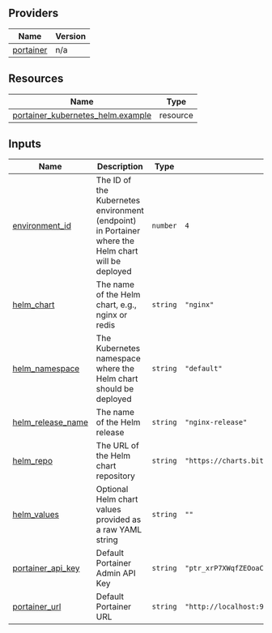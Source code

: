 <!-- BEGIN_TF_DOCS -->


## Providers

| Name | Version |
|------|---------|
| <a name="provider_portainer"></a> [portainer](#provider\_portainer) | n/a |

## Resources

| Name | Type |
|------|------|
| [portainer_kubernetes_helm.example](https://registry.terraform.io/providers/grulicht/portainer/latest/docs/resources/kubernetes_helm) | resource |

## Inputs

| Name | Description | Type | Default | Required |
|------|-------------|------|---------|:--------:|
| <a name="input_environment_id"></a> [environment\_id](#input\_environment\_id) | The ID of the Kubernetes environment (endpoint) in Portainer where the Helm chart will be deployed | `number` | `4` | no |
| <a name="input_helm_chart"></a> [helm\_chart](#input\_helm\_chart) | The name of the Helm chart, e.g., nginx or redis | `string` | `"nginx"` | no |
| <a name="input_helm_namespace"></a> [helm\_namespace](#input\_helm\_namespace) | The Kubernetes namespace where the Helm chart should be deployed | `string` | `"default"` | no |
| <a name="input_helm_release_name"></a> [helm\_release\_name](#input\_helm\_release\_name) | The name of the Helm release | `string` | `"nginx-release"` | no |
| <a name="input_helm_repo"></a> [helm\_repo](#input\_helm\_repo) | The URL of the Helm chart repository | `string` | `"https://charts.bitnami.com/bitnami"` | no |
| <a name="input_helm_values"></a> [helm\_values](#input\_helm\_values) | Optional Helm chart values provided as a raw YAML string | `string` | `""` | no |
| <a name="input_portainer_api_key"></a> [portainer\_api\_key](#input\_portainer\_api\_key) | Default Portainer Admin API Key | `string` | `"ptr_xrP7XWqfZEOoaCJRu5c8qKaWuDtVc2Zb07Q5g22YpS8="` | no |
| <a name="input_portainer_url"></a> [portainer\_url](#input\_portainer\_url) | Default Portainer URL | `string` | `"http://localhost:9000"` | no |
<!-- END_TF_DOCS -->